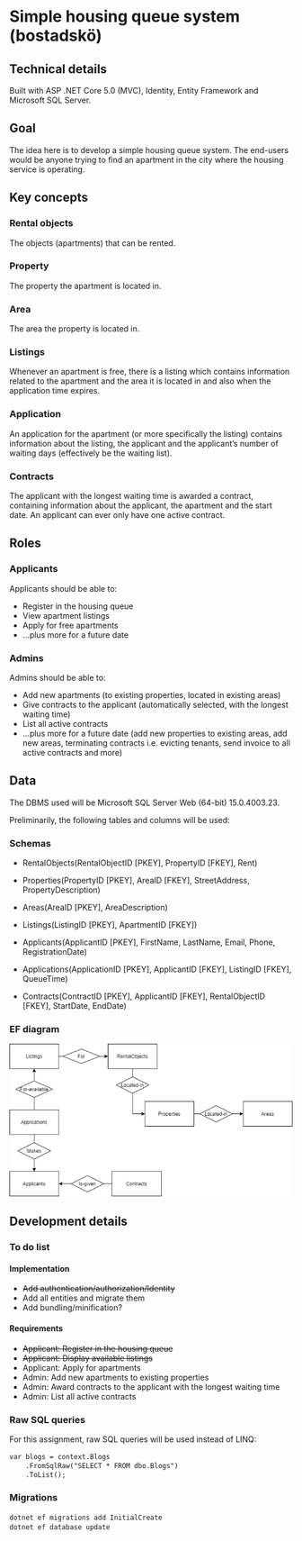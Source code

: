 # Simple housing queue system (bostadskö)
## Technical details
 Built with ASP .NET Core 5.0 (MVC), Identity, Entity Framework and Microsoft SQL Server.

## Goal
The idea here is to develop a simple housing queue system. The end-users would be anyone
trying to find an apartment in the city where the housing service is operating.

## Key concepts
### Rental objects
The objects (apartments) that can be rented.
### Property
The property the apartment is located in.
### Area
The area the property is located in.
### Listings
Whenever an apartment is free, there is a listing which contains information related to the apartment and the area it is located in and also when the
application time expires. 
### Application
An application for the apartment (or more specifically the listing) contains information about the listing, the applicant and the
applicant’s number of waiting days (effectively be the waiting list). 

### Contracts
The applicant with the
longest waiting time is awarded a contract, containing information about the applicant, the
apartment and the start date. An applicant can ever only have one active contract.

## Roles
### Applicants 
Applicants should be able to:
* Register in the housing queue
* View apartment listings
* Apply for free apartments
* ...plus more for a future date

### Admins
Admins should be able to:
* Add new apartments (to existing properties, located in existing areas)
* Give contracts to the applicant (automatically selected, with the longest waiting time)
* List all active contracts
* ...plus more for a future date (add new properties to existing areas, add new areas, terminating contracts i.e. evicting tenants, send invoice to all active contracts and more)

## Data
The DBMS used will be Microsoft SQL Server Web (64-bit) 15.0.4003.23.

Preliminarily, the following tables and columns will be used:

### Schemas
* RentalObjects(RentalObjectID [PKEY], PropertyID [FKEY], Rent)

* Properties(PropertyID [PKEY], AreaID [FKEY], StreetAddress, PropertyDescription)

* Areas(AreaID [PKEY], AreaDescription)

* Listings(ListingID [PKEY], ApartmentID [FKEY])

* Applicants(ApplicantID [PKEY], FirstName, LastName, Email, Phone, RegistrationDate)

* Applications(ApplicationID [PKEY], ApplicantID [FKEY], ListingID [FKEY], QueueTime)

* Contracts(ContractID [PKEY], ApplicantID [FKEY], RentalObjectID [FKEY], StartDate, EndDate)

### EF diagram
![alt text](ef-diagram-housing-queue.png "EF Diagram")

## Development details
### To do list
#### Implementation
* ~~Add authentication/authorization/Identity~~
* Add all entities and migrate them
* Add bundling/minification?

#### Requirements
* ~~Applicant: Register in the housing queue~~ 
* ~~Applicant: Display available listings~~
* Applicant: Apply for apartments
* Admin: Add new apartments to existing properties
* Admin: Award contracts to the applicant with the longest waiting time
* Admin: List all active contracts

### Raw SQL queries
For this assignment, raw SQL queries will be used instead of LINQ:

```
var blogs = context.Blogs
    .FromSqlRaw("SELECT * FROM dbo.Blogs")
    .ToList();
```
### Migrations
`dotnet ef migrations add InitialCreate`  
`dotnet ef database update`